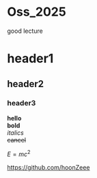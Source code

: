 # Oss_2025
good lecture

# header1
## header2
### header3

**hello**<br>
__bold__<br>
_italics_<br>
~~cancel~~<br>

$E = mc^2$


<https://github.com/hoonZeee>
